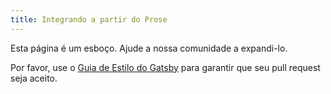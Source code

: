 ```yaml
---
title: Integrando a partir do Prose
---
```


Esta página é um esboço. Ajude a nossa comunidade a expandi-lo.

Por favor, use o [Guia de Estilo do Gatsby](/contributing/gatsby-style-guide/) para garantir
que seu pull request seja aceito.
